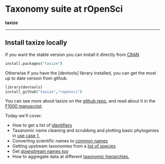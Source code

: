 # Taxonomy suite at rOpenSci

__taxize__

---

## Install taxize locally

If you want the stable version you can install it directly from [CRAN](cran.r-project.org/)

```coffee
install.packages("taxize")
```

Otherwise if you have the [devtools] library installed, you can get the most up to date version from github.

```coffee
library(devtools)
install_github("taxize","ropensci")
```

You can see more about taxize on the [github repo](http://www.github.com/ropensci/taxize), and read about it in the [F1000 manuscript](http://dx.doi.org/10.12688/f1000research.2-191.v2).

Today we'll cover:

* How to get a list of [identifiers](https://github.com/ropensci/workshops-duke-2014-02/blob/master/01-taxonomy/identifiers.md)
* Taxanomic name cleaning and scrubbing and plotting basic phylogenies in [use case 1.](https://github.com/ropensci/workshops-duke-2014-02/blob/master/01-taxonomy/taxize_usecase1.md)
* Converting scientific names to [common names](https://github.com/ropensci/workshops-duke-2014-02/blob/master/01-taxonomy/taxize_usecase2.md)
* Getting upstream taxonomies from a [list of species](https://github.com/ropensci/workshops-duke-2014-02/blob/master/01-taxonomy/taxize_usecase3.md)
* Get [downstream names too](https://github.com/ropensci/workshops-duke-2014-02/blob/master/01-taxonomy/taxize_usecase5.md)
* How to aggregate data at different [taxonomic hierarchies.](https://github.com/ropensci/workshops-duke-2014-02/blob/master/01-taxonomy/taxize_usecase4.md)

